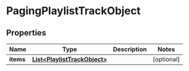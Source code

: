 # PagingPlaylistTrackObject

## Properties
Name | Type | Description | Notes
------------ | ------------- | ------------- | -------------
**items** | [**List&lt;PlaylistTrackObject&gt;**](PlaylistTrackObject.md) |  |  [optional]
